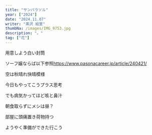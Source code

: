 ```yaml
---
title: "サンパラソル"
year: ["2024"]
date: "2024.11.07"
writer: "黒沢 絵里"
thumbNa: /images/IMG_9753.jpg
description: "。"
tag: ["花"]
---
```



用意しよう白い封筒

ソーフ嬢ならば以下参照<https://www.pasonacareer.jp/article/240421/>

空は秋晴れ快晴模様

今日もやってこうプラス思考


でも病気かってほど咳と鼻汁

朝食取らずにメシは昼？

部屋に頭痛置き荷物持つ

ようやく準備ができた行こう




<!--

![Alt text](/images/IMG_9785.jpg)
カッコいい

さやかかわいい

![Alt text](/images/IMG_9811.jpg)

![Alt text](/images/IMG_9790.jpg)

![Alt text](/images/IMG_9757.jpg)

![Alt text](/images/023-2.jpg)

-->